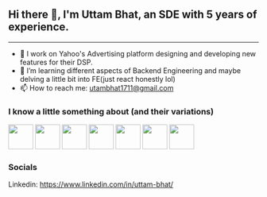 ## Hi there 👋, I'm Uttam Bhat, an SDE with 5 years of experience. 
----
<!--
**ubhat95/ubhat95** is a ✨ _special_ ✨ repository because its `README.md` (this file) appears on your GitHub profile.

Here are some ideas to get you started:
-->
- 🔭 I work on Yahoo's Advertising platform designing and developing new features for their DSP.
- 🌱 I’m learning different aspects of Backend Engineering and maybe delving a little bit into FE(just react honestly lol)
- 📫 How to reach me: utambhat1711@gmail.com


### I know a little something about (and their variations)

<img src="https://github.com/ubhat95/ubhat95/assets/53697553/efa52447-c119-4abb-96ec-67dcc7914d57" width="50" height="50">
<img src="https://github.com/ubhat95/ubhat95/assets/53697553/0c06c94b-dfde-417a-85eb-c86482b537ac" width="50" height="50">
<img src="https://github.com/ubhat95/ubhat95/assets/53697553/750a826d-cf71-45a1-95d4-138f91a015ad" width="50" height="50">
<img src="https://github.com/ubhat95/ubhat95/assets/53697553/b7e2f5ea-d04e-4c44-a824-1e125ba8f9d0" width="50" height="50">
<img src="https://github.com/ubhat95/ubhat95/assets/53697553/bac42d39-7e49-40db-ad73-f3396a7052e3" width="50" height="50">
<img src="https://github.com/ubhat95/ubhat95/assets/53697553/184e9e39-48f1-408a-b7ed-856cae21cd8b" width="50" height="50">
<img src="https://github.com/ubhat95/ubhat95/assets/53697553/ca047eb6-f130-47ff-9742-39ecd0721dd7" width="50" height="50">

### Socials
Linkedin: https://www.linkedin.com/in/uttam-bhat/ 
